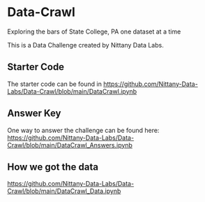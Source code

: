 # Data-Crawl
Exploring the bars of State College, PA one dataset at a time

This is a Data Challenge created by Nittany Data Labs.

## Starter Code
The starter code can be found in https://github.com/Nittany-Data-Labs/Data-Crawl/blob/main/DataCrawl.ipynb

## Answer Key
One way to answer the challenge can be found here: https://github.com/Nittany-Data-Labs/Data-Crawl/blob/main/DataCrawl_Answers.ipynb

## How we got the data
https://github.com/Nittany-Data-Labs/Data-Crawl/blob/main/DataCrawl_Data.ipynb
